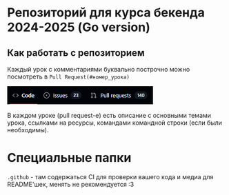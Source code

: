 # Репозиторий для курса бекенда 2024-2025 (Go version)

## Как работать с репозиторием

Каждый урок с комментариями буквально построчно можно посмотреть в `Pull Request(#номер_урока)`

![](.github/images/image.png)

В каждом уроке (pull request-e) есть описание с основными темами урока, ссылками на ресурсы, командами командной строки (если были необходимы).

# Специальные папки

`.github` - там содержаться CI для проверки вашего кода и медиа для README'шек, менять не рекомендуется :3